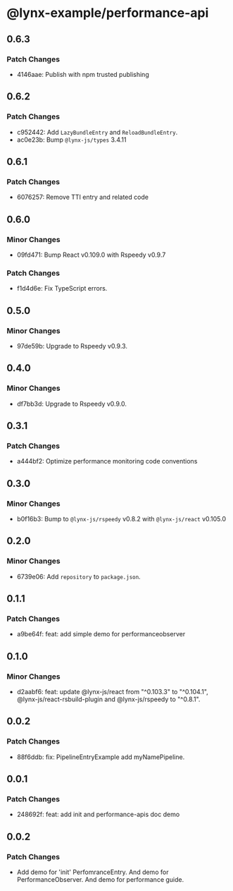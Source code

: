 # @lynx-example/performance-api

## 0.6.3

### Patch Changes

- 4146aae: Publish with npm trusted publishing

## 0.6.2

### Patch Changes

- c952442: Add `LazyBundleEntry` and `ReloadBundleEntry`.
- ac0e23b: Bump `@lynx-js/types` 3.4.11

## 0.6.1

### Patch Changes

- 6076257: Remove TTI entry and related code

## 0.6.0

### Minor Changes

- 09fd471: Bump React v0.109.0 with Rspeedy v0.9.7

### Patch Changes

- f1d4d6e: Fix TypeScript errors.

## 0.5.0

### Minor Changes

- 97de59b: Upgrade to Rspeedy v0.9.3.

## 0.4.0

### Minor Changes

- df7bb3d: Upgrade to Rspeedy v0.9.0.

## 0.3.1

### Patch Changes

- a444bf2: Optimize performance monitoring code conventions

## 0.3.0

### Minor Changes

- b0f16b3: Bump to `@lynx-js/rspeedy` v0.8.2 with `@lynx-js/react` v0.105.0

## 0.2.0

### Minor Changes

- 6739e06: Add `repository` to `package.json`.

## 0.1.1

### Patch Changes

- a9be64f: feat: add simple demo for performanceobserver

## 0.1.0

### Minor Changes

- d2aabf6: feat: update @lynx-js/react from "^0.103.3" to "^0.104.1", @lynx-js/react-rsbuild-plugin and @lynx-js/rspeedy to "^0.8.1".

## 0.0.2

### Patch Changes

- 88f6ddb: fix: PipelineEntryExample add myNamePipeline.

## 0.0.1

### Patch Changes

- 248692f: feat: add init and performance-apis doc demo

## 0.0.2

### Patch Changes

- Add demo for 'init' PerfomranceEntry. And demo for PerformanceObserver. And demo for performance guide.
